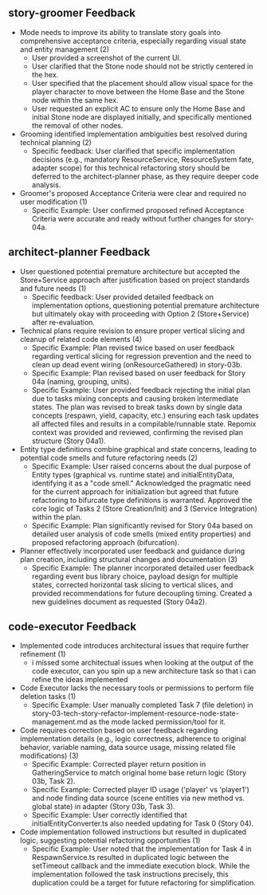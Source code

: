 ## story-groomer Feedback

*   Mode needs to improve its ability to translate story goals into comprehensive acceptance criteria, especially regarding visual state and entity management (2)
    *   User provided a screenshot of the current UI.
    *   User clarified that the Stone node should not be strictly centered in the hex.
    *   User specified that the placement should allow visual space for the player character to move between the Home Base and the Stone node within the same hex.
    *   User requested an explicit AC to ensure only the Home Base and initial Stone node are displayed initially, and specifically mentioned the removal of other nodes.
*   Grooming identified implementation ambiguities best resolved during technical planning (2)
    *   Specific feedback: User clarified that specific implementation decisions (e.g., mandatory ResourceService, ResourceSystem fate, adapter scope) for this technical refactoring story should be deferred to the architect-planner phase, as they require deeper code analysis.
*   Groomer's proposed Acceptance Criteria were clear and required no user modification (1)
    *   Specific Example: User confirmed proposed refined Acceptance Criteria were accurate and ready without further changes for story-04a.

## architect-planner Feedback

*   User questioned potential premature architecture but accepted the Store+Service approach after justification based on project standards and future needs (1)
    *   Specific feedback: User provided detailed feedback on implementation options, questioning potential premature architecture but ultimately okay with proceeding with Option 2 (Store+Service) after re-evaluation.
*   Technical plans require revision to ensure proper vertical slicing and cleanup of related code elements (4)
    *   Specific Example: Plan revised twice based on user feedback regarding vertical slicing for regression prevention and the need to clean up dead event wiring (onResourceGathered) in story-03b.
    *   Specific Example: Plan revised based on user feedback for Story 04a (naming, grouping, units).
    *   Specific Example: User provided feedback rejecting the initial plan due to tasks mixing concepts and causing broken intermediate states. The plan was revised to break tasks down by single data concepts (respawn, yield, capacity, etc.) ensuring each task updates all affected files and results in a compilable/runnable state. Repomix context was provided and reviewed, confirming the revised plan structure (Story 04a1).
*   Entity type definitions combine graphical and state concerns, leading to potential code smells and future refactoring needs (2)
    *   Specific Example: User raised concerns about the dual purpose of Entity types (graphical vs. runtime state) and initialEntityData, identifying it as a "code smell." Acknowledged the pragmatic need for the current approach for initialization but agreed that future refactoring to bifurcate type definitions is warranted. Approved the core logic of Tasks 2 (Store Creation/Init) and 3 (Service Integration) within the plan.
    *   Specific Example: Plan significantly revised for Story 04a based on detailed user analysis of code smells (mixed entity properties) and proposed refactoring approach (bifurcation).
*   Planner effectively incorporated user feedback and guidance during plan creation, including structural changes and documentation (3)
    *   Specific Example: The planner incorporated detailed user feedback regarding event bus library choice, payload design for multiple states, corrected horizontal task slicing to vertical slices, and provided recommendations for future decoupling timing. Created a new guidelines document as requested (Story 04a2).

## code-executor Feedback

*   Implemented code introduces architectural issues that require further refinement (1)
    *   i missed some architectual issues when looking at the output of the code executor, can you spin up a new architecture task so that i can refine the ideas implemented
*   Code Executor lacks the necessary tools or permissions to perform file deletion tasks (1)
    *   Specific Example: User manually completed Task 7 (file deletion) in story-03-tech-story-refactor-implement-resource-node-state-management.md as the mode lacked permission/tool for it.
*   Code requires correction based on user feedback regarding implementation details (e.g., logic correctness, adherence to original behavior, variable naming, data source usage, missing related file modifications) (3)
    *   Specific Example: Corrected player return position in GatheringService to match original home base return logic (Story 03b, Task 2).
    *   Specific Example: Corrected player ID usage ('player' vs 'player1') and node finding data source (scene entities via new method vs. global state) in adapter (Story 03b, Task 3).
    *   Specific Example: User correctly identified that initialEntityConverter.ts also needed updating for Task 0 (Story 04).
*   Code implementation followed instructions but resulted in duplicated logic, suggesting potential refactoring opportunities (1)
    *   Specific Example: User noted that the implementation for Task 4 in RespawnService.ts resulted in duplicated logic between the setTimeout callback and the immediate execution block. While the implementation followed the task instructions precisely, this duplication could be a target for future refactoring for simplification.